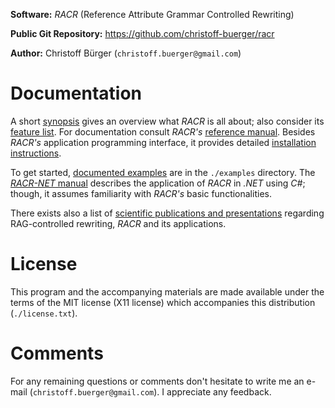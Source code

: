 **Software:** _RACR_ (Reference Attribute Grammar Controlled Rewriting)

**Public Git Repository:** https://github.com/christoff-buerger/racr

**Author:** Christoff Bürger (`christoff.buerger@gmail.com`)

# Documentation

A short [synopsis](racr/documentation/synopsis.md) gives an overview what _RACR_ is all about; also consider its [feature list](racr/documentation/introduction.md#racr-features). For documentation consult _RACR's_ [reference manual](racr/documentation/title.md). Besides _RACR's_ application programming interface, it provides detailed [installation instructions](racr/documentation/requirements-and-installation.md).

To get started, [documented examples](examples/examples-overview.md) are in the `./examples` directory. The [_RACR-NET_ manual](racr-net/documentation/title.md) describes the application of _RACR_ in _.NET_ using _C#_; though, it assumes familiarity with _RACR's_ basic functionalities.

There exists also a list of [scientific publications and presentations](publications.md) regarding RAG-controlled rewriting, _RACR_ and its applications.

# License

This program and the accompanying materials are made available under the terms of the MIT license (X11 license) which accompanies this distribution (`./license.txt`).

# Comments

For any remaining questions or comments don't hesitate to write me an e-mail (`christoff.buerger@gmail.com`). I appreciate any feedback.
